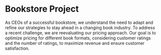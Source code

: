 # Bookstore Project

As CEOs of a successful bookstore, we understand the need to adapt and refine our strategies to stay ahead in a changing book industry. To address a recent challenge, we are reevaluating our pricing approach. Our goal is to optimize pricing for different book formats, considering customer ratings and the number of ratings, to maximize revenue and ensure customer satisfaction.
